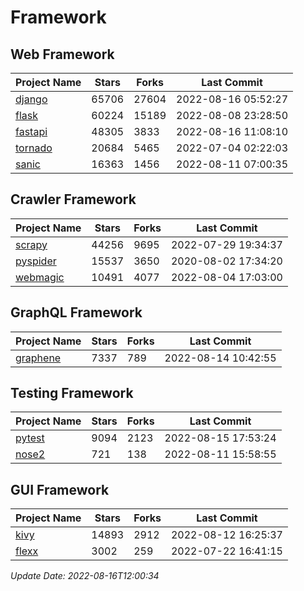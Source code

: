 # Framework

## Web Framework
| Project Name | Stars | Forks | Last Commit |
| ------------ | ----- | ----- | ----------- |
| [django](https://github.com/django/django) | 65706 | 27604 | 2022-08-16 05:52:27 |
| [flask](https://github.com/pallets/flask) | 60224 | 15189 | 2022-08-08 23:28:50 |
| [fastapi](https://github.com/tiangolo/fastapi) | 48305 | 3833 | 2022-08-16 11:08:10 |
| [tornado](https://github.com/tornadoweb/tornado) | 20684 | 5465 | 2022-07-04 02:22:03 |
| [sanic](https://github.com/sanic-org/sanic) | 16363 | 1456 | 2022-08-11 07:00:35 |

## Crawler Framework
| Project Name | Stars | Forks | Last Commit |
| ------------ | ----- | ----- | ----------- |
| [scrapy](https://github.com/scrapy/scrapy) | 44256 | 9695 | 2022-07-29 19:34:37 |
| [pyspider](https://github.com/binux/pyspider) | 15537 | 3650 | 2020-08-02 17:34:20 |
| [webmagic](https://github.com/code4craft/webmagic) | 10491 | 4077 | 2022-08-04 17:03:00 |

## GraphQL Framework
| Project Name | Stars | Forks | Last Commit |
| ------------ | ----- | ----- | ----------- |
| [graphene](https://github.com/graphql-python/graphene) | 7337 | 789 | 2022-08-14 10:42:55 |

## Testing Framework
| Project Name | Stars | Forks | Last Commit |
| ------------ | ----- | ----- | ----------- |
| [pytest](https://github.com/pytest-dev/pytest) | 9094 | 2123 | 2022-08-15 17:53:24 |
| [nose2](https://github.com/nose-devs/nose2) | 721 | 138 | 2022-08-11 15:58:55 |

## GUI Framework
| Project Name | Stars | Forks | Last Commit |
| ------------ | ----- | ----- | ----------- |
| [kivy](https://github.com/kivy/kivy) | 14893 | 2912 | 2022-08-12 16:25:37 |
| [flexx](https://github.com/flexxui/flexx) | 3002 | 259 | 2022-07-22 16:41:15 |

*Update Date: 2022-08-16T12:00:34*